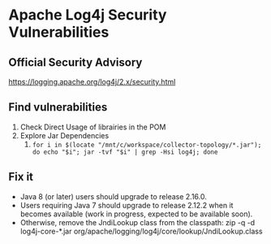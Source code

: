 # Apache Log4j Security Vulnerabilities

## Official Security Advisory
https://logging.apache.org/log4j/2.x/security.html

## Find vulnerabilities

1. Check Direct Usage of librairies in the POM
2. Explore Jar Dependencies
   1. `for i in $(locate "/mnt/c/workspace/collector-topology/*.jar"); do echo "$i"; jar -tvf "$i" | grep -Hsi log4j; done`

## Fix it

* Java 8 (or later) users should upgrade to release 2.16.0.
* Users requiring Java 7 should upgrade to release 2.12.2 when it becomes available (work in progress, expected to be available soon).
* Otherwise, remove the JndiLookup class from the classpath: zip -q -d log4j-core-*.jar org/apache/logging/log4j/core/lookup/JndiLookup.class
